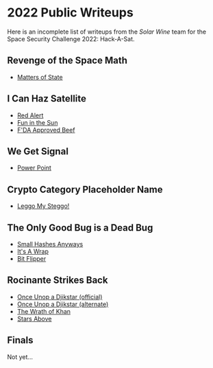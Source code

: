 # 2022 Public Writeups

Here is an incomplete list of writeups from the *Solar Wine* team for the Space Security Challenge 2022: Hack-A-Sat.

## Revenge of the Space Math

  - [Matters of State](https://github.com/solar-wine/writeups/blob/master/2022/Qualifications/Revenge%20of%20the%20Space%20Math/Matters%20of%20State/writeup.md)

## I Can Haz Satellite

  - [Red Alert](https://github.com/solar-wine/writeups/blob/master/2022/Qualifications/I%20Can%20Haz%20Satellite/Red%20Alert/writeup.md)
  - [Fun in the Sun](https://github.com/solar-wine/writeups/blob/master/2022/Qualifications/I%20Can%20Haz%20Satellite/Fun%20in%20the%20Sun/writeup.md)
  - [F'DA Approved Beef](https://github.com/solar-wine/writeups/blob/master/2022/Qualifications/I%20Can%20Haz%20Satellite/F'DA%20Approved%20Beef/writeup.md)

## We Get Signal

  - [Power Point](https://github.com/solar-wine/writeups/blob/master/2022/Qualifications/We%20Get%20Signal/Power%20Point/writeup.md)

## Crypto Category Placeholder Name

  - [Leggo My Steggo!](https://github.com/solar-wine/writeups/blob/master/2022/Qualifications/Crypto%20Category%20Placeholder%20Name/Leggo%20my%20Steggo!/writeup.md)

## The Only Good Bug is a Dead Bug

  - [Small Hashes Anyways](https://github.com/solar-wine/writeups/blob/master/2022/Qualifications/The%20Only%20Good%20Bug%20is%20a%20Dead%20Bug/Small%20Hashes%20Anyways/writeup.md)
  - [It's A Wrap](https://github.com/solar-wine/writeups/blob/master/2022/Qualifications/The%20Only%20Good%20Bug%20is%20a%20Dead%20Bug/It's%20A%20Wrap/writeup.md)
  - [Bit Flipper](https://github.com/solar-wine/writeups/blob/master/2022/Qualifications/The%20Only%20Good%20Bug%20is%20a%20Dead%20Bug/Bit%20Flipper/writeup.md)

## Rocinante Strikes Back

  - [Once Unop a Djikstar (official)](https://github.com/solar-wine/writeups/blob/master/2022/Qualifications/Rocinante%20Strikes%20Back/Once%20Unop%20a%20Djikstar/writeup.md)
  - [Once Unop a Djikstar (alternate)](https://github.com/solar-wine/writeups/blob/master/2022/Qualifications/Rocinante%20Strikes%20Back/Once%20Unop%20a%20Djikstar/alternate-writeup/alternate-writeup.md)
  - [The Wrath of Khan](https://github.com/solar-wine/writeups/blob/master/2022/Qualifications/Rocinante%20Strikes%20Back/The%20Wrath%20of%20Khan/writeup.md)
  - [Stars Above](https://github.com/solar-wine/writeups/blob/master/2022/Qualifications/Rocinante%20Strikes%20Back/Stars%20Above/writeup.md)

## Finals

Not yet...
